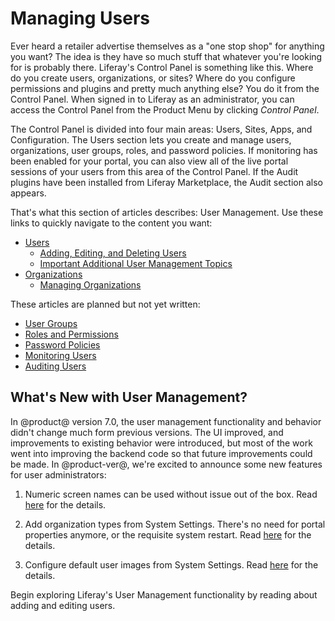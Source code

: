 # Managing Users [](id=managing-users)

Ever heard a  retailer advertise themselves as a "one stop shop" for anything
you want? The idea is they have so much stuff that whatever you're looking for
is probably there. Liferay's Control Panel is something like this. Where do you
create users, organizations, or sites? Where do you configure permissions and
plugins and pretty much anything else? You do it from the Control Panel. When
signed in to Liferay as an administrator, you can access the Control Panel from
the Product Menu by clicking *Control Panel*.

<!-- REPLACE [Figure 1: Administrators can access the Control Panel from the Product
Menu.](../../images/usrmgmt-control-panel.png) -->

The Control Panel is divided into four main areas: Users, Sites, Apps,
and Configuration. The Users section lets you create and manage users,
organizations, user groups, roles, and password policies. If monitoring has been
enabled for your portal, you can also view all of the live portal sessions of
your users from this area of the Control Panel. If the Audit plugins have been
installed from Liferay Marketplace, the Audit section also appears.

That's what this section of articles describes: User Management. Use these links
to quickly navigate to the content you want:

- [Users](/discover/deployment/-/knowledge_base/7-1/users-and-organizations)
    - [Adding, Editing, and Deleting Users](/discover/deployment/-/knowledge_base/7-1/adding-editing-and-deleting-users)
    - [Important Additional User Management Topics](/discover/deployment/-/knowledge_base/7-1/user-management-additional-topics)
- [Organizations](/discover/deployment/-/knowledge_base/7-1/organizations)
    - [Managing Organizations](/discover/deployment/-/knowledge_base/7-1/managing-organizations)

These articles are planned but not yet written:

- [User Groups](/discover/deployment/-/knowledge_base/7-1/user-groups)
- [Roles and Permissions](/discover/deployment/-/knowledge_base/7-1/roles-and-permissions)
- [Password Policies](/discover/deployment/-/knowledge_base/7-1/password-policies)
- [Monitoring Users](/discover/deployment/-/knowledge_base/7-1/monitoring-users)
- [Auditing Users](/discover/deployment/-/knowledge_base/7-1/auditing-users)

## What's New with User Management? [](id=whats-new-with-user-management)

In @product@ version 7.0, the user management functionality and behavior didn't
change much form previous versions. The UI improved, and improvements to
existing behavior were introduced, but most of the work went into improving the
backend code so that future improvements could be made. In @product-ver@, we're
excited to announce some new features for user administrators:

1.  Numeric screen names can be used without issue out of the box. Read
    [here](/discover/deployment/-/knowledge_base/7-1/user-management-additional-topics#numeric-screen-names) for the details.

2.  Add organization types from System Settings. There's no need for portal
    properties anymore, or the requisite system restart. Read
    [here](/discover/deployment/-/knowledge_base/7-1/managing-organizations#organization-types) for the details.

3.  Configure default user images from System Settings. Read
    [here](/discover/deployment/-/knowledge_base/7-1/user-management-additional-topics#use-images) for the details.

<!-- REPLACE [Figure 2: The Users section of the Control Panel. This screenshot shows a portal that doesn't have the EE Audit plugin installed.](../../images/usrmgmt-users.png) -->

Begin exploring Liferay's User Management functionality by reading about
adding and editing users. 

<!-- Perhaps make a table showing similarities and differences between the
parallel sites vs. portal-wide user functionality
-->
